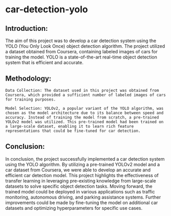 # car-detection-yolo

## Introduction:
The aim of this project was to develop a car detection system using the YOLO (You Only Look Once) object detection algorithm. The project utilized a dataset obtained from Coursera, containing labeled images of cars for training the model. YOLO is a state-of-the-art real-time object detection system that is efficient and accurate.

## Methodology:

    Data Collection: The dataset used in this project was obtained from Coursera, which provided a sufficient number of labeled images of cars for training purposes.

    Model Selection: YOLOv2, a popular variant of the YOLO algorithm, was chosen as the model architecture due to its balance between speed and accuracy. Instead of training the model from scratch, a pre-trained YOLOv2 model was utilized. This pre-trained model had been trained on a large-scale dataset, enabling it to learn rich feature representations that could be fine-tuned for car detection.

## Conclusion:
In conclusion, the project successfully implemented a car detection system using the YOLO algorithm. By utilizing a pre-trained YOLOv2 model and a car dataset from Coursera, we were able to develop an accurate and efficient car detection model. This project highlights the effectiveness of transfer learning in leveraging pre-existing knowledge from large-scale datasets to solve specific object detection tasks. Moving forward, the trained model could be deployed in various applications such as traffic monitoring, autonomous driving, and parking assistance systems. Further improvements could be made by fine-tuning the model on additional car datasets and optimizing hyperparameters for specific use cases.
